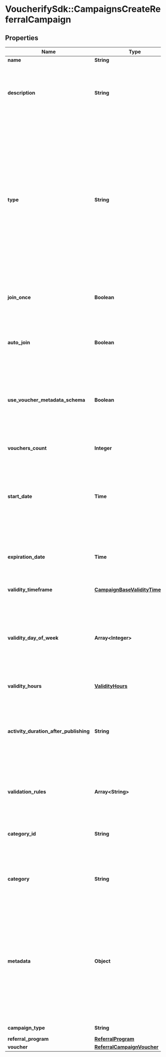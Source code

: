 # VoucherifySdk::CampaignsCreateReferralCampaign

## Properties

| Name | Type | Description | Notes |
| ---- | ---- | ----------- | ----- |
| **name** | **String** | Campaign name. | [optional] |
| **description** | **String** | An optional field to keep any extra textual information about the campaign such as a campaign description and details. | [optional] |
| **type** | **String** | Defines whether the campaign can be updated with new vouchers after campaign creation.      - &#x60;AUTO_UPDATE&#x60;: By choosing the auto update option you will create a campaign that can be enhanced by new vouchers after the time of creation (e.g. by publish vouchers method).     -  &#x60;STATIC&#x60;: vouchers need to be manually published. | [optional] |
| **join_once** | **Boolean** | If this value is set to &#x60;true&#x60;, customers will be able to join the campaign only once. | [optional] |
| **auto_join** | **Boolean** | Indicates whether customers will be able to auto-join a loyalty campaign if any earning rule is fulfilled. | [optional] |
| **use_voucher_metadata_schema** | **Boolean** | Flag indicating whether the campaign is to use the voucher&#39;s metadata schema instead of the campaign metadata schema. | [optional] |
| **vouchers_count** | **Integer** | Total number of unique vouchers in campaign (size of campaign). | [optional] |
| **start_date** | **Time** | Activation timestamp defines when the campaign starts to be active in ISO 8601 format. Campaign is *inactive before* this date.  | [optional] |
| **expiration_date** | **Time** | Expiration timestamp defines when the campaign expires in ISO 8601 format.  Campaign is *inactive after* this date. | [optional] |
| **validity_timeframe** | [**CampaignBaseValidityTimeframe**](CampaignBaseValidityTimeframe.md) |  | [optional] |
| **validity_day_of_week** | **Array&lt;Integer&gt;** | Integer array corresponding to the particular days of the week in which the campaign is valid.  - &#x60;0&#x60; Sunday - &#x60;1&#x60; Monday - &#x60;2&#x60; Tuesday - &#x60;3&#x60; Wednesday - &#x60;4&#x60; Thursday - &#x60;5&#x60; Friday - &#x60;6&#x60; Saturday | [optional] |
| **validity_hours** | [**ValidityHours**](ValidityHours.md) |  | [optional] |
| **activity_duration_after_publishing** | **String** | Defines the amount of time the campaign will be active in ISO 8601 format after publishing. For example, a campaign with a &#x60;duration&#x60; of &#x60;P24D&#x60; will be valid for a duration of 24 days. | [optional] |
| **validation_rules** | **Array&lt;String&gt;** | Array containing the ID of the validation rule associated with the promotion tier. | [optional] |
| **category_id** | **String** | Unique category ID that this campaign belongs to. Either pass this parameter OR the &#x60;category&#x60;. | [optional] |
| **category** | **String** | The category assigned to the campaign. Either pass this parameter OR the &#x60;category_id&#x60;. | [optional] |
| **metadata** | **Object** | The metadata object stores all custom attributes assigned to the campaign. A set of key/value pairs that you can attach to a campaign object. It can be useful for storing additional information about the campaign in a structured format. | [optional] |
| **campaign_type** | **String** | Type of campaign. | [optional][default to &#39;REFERRAL_PROGRAM&#39;] |
| **referral_program** | [**ReferralProgram**](ReferralProgram.md) |  | [optional] |
| **voucher** | [**ReferralCampaignVoucher**](ReferralCampaignVoucher.md) |  | [optional] |

